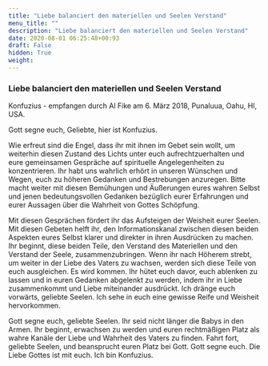 ```yaml
---
title: "Liebe balanciert den materiellen und Seelen Verstand"
menu_title: ""
description: "Liebe balanciert den materiellen und Seelen Verstand"
date: 2020-08-01 06:25:48+00:93
draft: False
hidden: True
weight:
---
```

### Liebe balanciert den materiellen und Seelen Verstand

Konfuzius - empfangen durch Al Fike am 6. März 2018, Punaluua, Oahu, HI, USA.

Gott segne euch, Geliebte, hier ist Konfuzius.

Wie erfreut sind die Engel, dass ihr mit ihnen im Gebet sein wollt, um weiterhin diesen Zustand des Lichts unter euch aufrechtzuerhalten und eure gemeinsamen Gespräche auf spirituelle Angelegenheiten zu konzentrieren. Ihr habt uns wahrlich erhört in unseren Wünschen und Wegen, euch zu höheren Gedanken und Bestrebungen anzuregen. Bitte macht weiter mit diesen Bemühungen und Äußerungen eures wahren Selbst und jenen bedeutungsvollen Gedanken bezüglich eurer Erfahrungen und eurer Aussagen über die Wahrheit von Gottes Schöpfung.

Mit diesen Gesprächen fördert ihr das Aufsteigen der Weisheit eurer Seelen. Mit diesen Gebeten helft ihr, den Informationskanal zwischen diesen beiden Aspekten eures Selbst klarer und direkter in ihren Ausdrücken zu machen. Ihr beginnt, diese beiden Teile, den Verstand des Materiellen und den Verstand der Seele, zusammenzubringen. Wenn ihr nach Höherem strebt, um weiter in der Liebe des Vaters zu wachsen, werden sich diese Teile von euch ausgleichen. Es wird kommen. Ihr hütet euch davor, euch ablenken zu lassen und in euren Gedanken abgelenkt zu werden, indem ihr in Liebe zusammenkommt und Liebe miteinander ausdrückt. Ich dränge euch vorwärts, geliebte Seelen. Ich sehe in euch eine gewisse Reife und Weisheit hervorkommen.

Gott segne euch, geliebte Seelen. Ihr seid nicht länger die Babys in den Armen. Ihr beginnt, erwachsen zu werden und euren rechtmäßigen Platz als wahre Kanäle der Liebe und Wahrheit des Vaters zu finden. Fahrt fort, geliebte Seelen, und beansprucht euren Platz bei Gott. Gott segne euch. Die Liebe Gottes ist mit euch. Ich bin Konfuzius.
